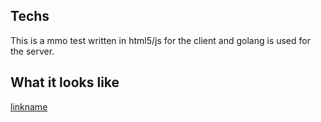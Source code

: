 ## Techs

This is a mmo test written in html5/js for the client and golang is used for the server.

## What it looks like

[linkname](https://www.youtube.com/watch?v=aZGDW259WHs)
